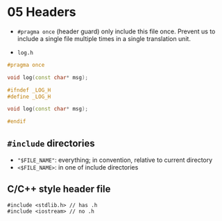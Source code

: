 # 05 Headers

- `#pragma once` (header guard) only include this file once. Prevent us to include a single file multiple times in a single translation unit.

- `log.h`

```cpp
#pragma once

void log(const char* msg);
```

```cpp
#ifndef _LOG_H
#define _LOG_H

void log(const char* msg);

#endif
```

## `#include` directories

- `"$FILE_NAME"`: everything; in convention, relative to current directory
- `<$FILE_NAME>`: in one of include directories

## C/C++ style header file

```
#include <stdlib.h> // has .h
#include <iostream> // no .h
```

